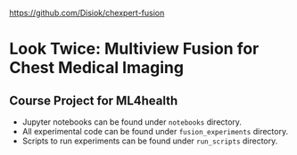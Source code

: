 https://github.com/Disiok/chexpert-fusion

# Look Twice: Multiview Fusion for Chest Medical Imaging
##  Course Project for ML4health

- Jupyter notebooks can be found under `notebooks` directory.
- All experimental code can be found under `fusion_experiments` directory.
- Scripts to run experiments can be found under `run_scripts` directory.
